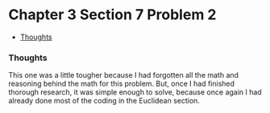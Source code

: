 Chapter 3 Section 7 Problem 2
=============================

- [Thoughts][thoughts]

### Thoughts ###

This one was a little tougher because I had forgotten all the math and reasoning
behind the math for this problem. But, once I had finished thorough research,
it was simple enough to solve, because once again I had already done most of the
coding in the Euclidean section.

[thoughts]: #thoughts
